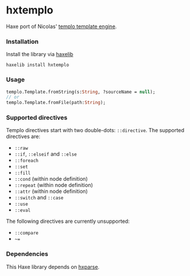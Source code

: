 hxtemplo
========

Haxe port of Nicolas' [templo template engine](https://github.com/ncannasse/templo/).

### Installation

Install the library via [haxelib](http://lib.haxe.org/p/hxtemplo)
``` 
haxelib install hxtemplo 
```

### Usage
```haxe
templo.Template.fromString(s:String, ?sourceName = null);
// or
templo.Template.fromFile(path:String);
```

### Supported directives

Templo directives start with two double-dots: `::directive`. The supported
directives are:

- `::raw`
- `::if`, `::elseif` and `::else`
- `::foreach`
- `::set`
- `::fill`
- `::cond` (within node definition)
- `::repeat` (within node definition)
- `::attr` (within node definition)
- `::switch` and `::case`
- `::use`
- `::eval`

The following directives are currently unsupported:

- `::compare`
- `~=`

### Dependencies

This Haxe library depends on [hxparse](https://github.com/Simn/hxparse).
